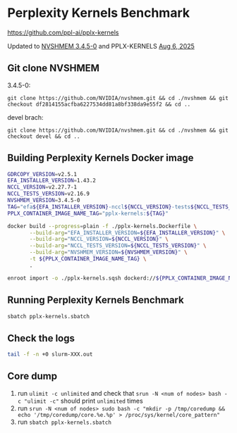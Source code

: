 # Perplexity Kernels Benchmark
https://github.com/ppl-ai/pplx-kernels

Updated to [NVSHMEM 3.4.5-0](https://github.com/NVIDIA/nvshmem/commit/df2814155acfba6227534dd81a8bf338da9e55f2) and PPLX-KERNELS [Aug 6, 2025](https://github.com/ppl-ai/pplx-kernels/commit/12cecfda252e4e646417ac263d96e994d476ee5d)

## Git clone NVSHMEM

3.4.5-0:
```
git clone https://github.com/NVIDIA/nvshmem.git && cd ./nvshmem && git checkout df2814155acfba6227534dd81a8bf338da9e55f2 && cd ..
```

devel brach:
```
git clone https://github.com/NVIDIA/nvshmem.git && cd ./nvshmem && git checkout devel && cd ..
```

## Building Perplexity Kernels Docker image

```bash
GDRCOPY_VERSION=v2.5.1
EFA_INSTALLER_VERSION=1.43.2
NCCL_VERSION=v2.27.7-1
NCCL_TESTS_VERSION=v2.16.9
NVSHMEM_VERSION=3.4.5-0
TAG="efa${EFA_INSTALLER_VERSION}-nccl${NCCL_VERSION}-tests${NCCL_TESTS_VERSION}-nvshmem${NVSHMEM_VERSION}"
PPLX_CONTAINER_IMAGE_NAME_TAG="pplx-kernels:${TAG}"
```

```bash
docker build --progress=plain -f ./pplx-kernels.Dockerfile \
       --build-arg="EFA_INSTALLER_VERSION=${EFA_INSTALLER_VERSION}" \
       --build-arg="NCCL_VERSION=${NCCL_VERSION}" \
       --build-arg="NCCL_TESTS_VERSION=${NCCL_TESTS_VERSION}" \
       --build-arg="NVSHMEM_VERSION=${NVSHMEM_VERSION}" \
       -t ${PPLX_CONTAINER_IMAGE_NAME_TAG} \
       .
```

```bash
enroot import -o ./pplx-kernels.sqsh dockerd://${PPLX_CONTAINER_IMAGE_NAME_TAG}
```

## Running Perplexity Kernels Benchmark

```bash
sbatch pplx-kernels.sbatch
```

## Check the logs

```bash
tail -f -n +0 slurm-XXX.out
```

## Core dump

1. run `ulimit -c unlimited` and check that `srun -N <num of nodes> bash -c "ulimit -c"` should print `unlimited` <num of nodes> times
2. run `srun -N <num of nodes> sudo bash -c "mkdir -p /tmp/coredump && echo '/tmp/coredump/core.%e.%p' > /proc/sys/kernel/core_pattern"`
3. run `sbatch pplx-kernels.sbatch`
